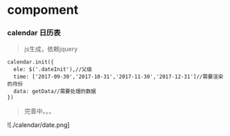 # compoment
### calendar 日历表
>js生成，依赖jquery

    calendar.init({
      ele: $('.dateInit'),//父级
      time: ['2017-09-30','2017-10-31','2017-11-30','2017-12-31']//需要渲染的月份
      data: getData//需要处理的数据
    })

> 完善中。。。

![./calendar/date.png]
